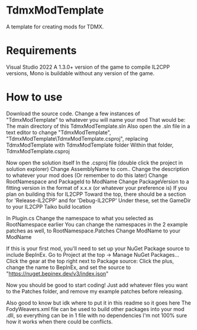 # TdmxModTemplate
 A template for creating mods for TDMX.

# Requirements
 Visual Studio 2022
 A 1.3.0+ version of the game to compile IL2CPP versions, Mono is buildable without any version of the game.

# How to use
 Download the source code.
 Change a few instances of "TdmxModTemplate" to whatever you will name your mod <ModName>
 That would be:
	The main directory of this
	TdmxModTemplate.sln
		Also open the .sln file in a text editor to change "TdmxModTemplate", "TdmxModTemplate\TdmxModTemplate.csproj", replacing TdmxModTemplate with <ModName>
	TdmxModTemplate folder
	Within that folder, TdmxModTemplate.csproj

 Now open the solution itself
 In the .csproj file (double click the <ModName> project in solution explorer)
	Change AssemblyName to com.<YourName>.<ModName>
	Change the description to whatever your mod does (Or remember to do this later)
	Change RootNamespace and PackageId to ModName
	Change PackageVersion to a fitting version in the format of x.x.x (or whatever your preference is)
	If you plan on building this for IL2CPP
		Toward the top, there should be a section for 'Release-IL2CPP' and for 'Debug-IL2CPP'
		Under these, set the GameDir to your IL2CPP Taiko build location

 In Plugin.cs
	Change the namespace to what you selected as RootNamespace earlier
		You can change the namespaces in the 2 example patches as well, to RootNamespace.Patches
	Change ModName to your ModName

 If this is your first mod, you'll need to set up your NuGet Package source to include BepInEx.
	Go to Project at the top -> Manage NuGet Packages...
	Click the gear at the top right next to Package source: 
	Click the plus, change the name to BepInEx, and set the source to "https://nuget.bepinex.dev/v3/index.json"

 Now you should be good to start coding!
 Just add whatever files you want to the Patches folder, and remove my example patches before releasing.
 
 Also good to know but idk where to put it in this readme so it goes here
 The FodyWeavers.xml file can be used to build other packages into your mod .dll, so everything can be in 1 file with no dependencies
 I'm not 100% sure how it works when there could be conflicts.